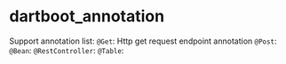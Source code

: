# dartboot_annotation

Support annotation list:
`@Get`: Http get request endpoint annotation
`@Post`: 
`@Bean`:
`@RestController`:
`@Table`:

